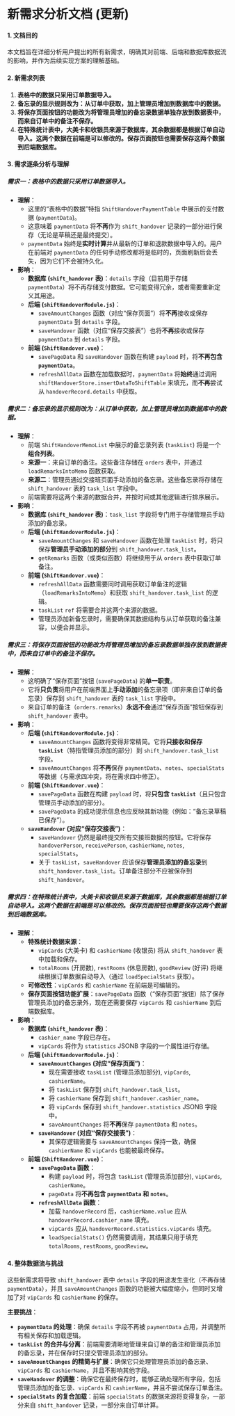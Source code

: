 # 新需求分析文档 (更新)

#### 1. 文档目的

本文档旨在详细分析用户提出的所有新需求，明确其对前端、后端和数据库数据流的影响，并作为后续实现方案的理解基础。

#### 2. 新需求列表

1.  **表格中的数据只采用订单数据导入。**
2.  **备忘录的显示规则改为：从订单中获取，加上管理员增加到数据库中的数据。**
3.  **将保存页面按钮的功能改为将管理员增加的备忘录数据单独存放到数据表中，而来自订单中的备注不保存。**
4.  **在特殊统计表中，大美卡和收银员来源于数据库，其余数据都是根据订单自动导入。这两个数据在前端是可以修改的。保存页面按钮也需要保存这两个数据到后端数据库。**

#### 3. 需求逐条分析与理解

##### 需求一：表格中的数据只采用订单数据导入。

*   **理解**：
    *   这里的“表格中的数据”特指 `ShiftHandoverPaymentTable` 中展示的支付数据 (`paymentData`)。
    *   这意味着 `paymentData` 将**不再**作为 `shift_handover` 记录的一部分进行保存（无论是草稿还是最终提交）。
    *   `paymentData` 始终是**实时计算**并从最新的订单和退款数据中导入的。用户在前端对 `paymentData` 的任何手动修改都将是临时的，页面刷新后会丢失，因为它们不会被持久化。
*   **影响**：
    *   **数据库 (`shift_handover` 表)**：`details` 字段（目前用于存储 `paymentData`）将不再存储支付数据。它可能变得冗余，或者需要重新定义其用途。
    *   **后端 (`shiftHandoverModule.js`)**：
        *   `saveAmountChanges` 函数（对应“保存页面”）将**不再**接收或保存 `paymentData` 到 `details` 字段。
        *   `saveHandover` 函数（对应“保存交接表”）也将**不再**接收或保存 `paymentData` 到 `details` 字段。
    *   **前端 (`ShiftHandover.vue`)**：
        *   `savePageData` 和 `saveHandover` 函数在构建 `payload` 时，将**不再包含 `paymentData`**。
        *   `refreshAllData` 函数在加载数据时，`paymentData` 将**始终**通过调用 `shiftHandoverStore.insertDataToShiftTable` 来填充，而**不再**尝试从 `handoverRecord.details` 中获取。

##### 需求二：备忘录的显示规则改为：从订单中获取，加上管理员增加到数据库中的数据。

*   **理解**：
    *   前端 `ShiftHandoverMemoList` 中展示的备忘录列表 (`taskList`) 将是一个**组合列表**。
    *   **来源一**：来自订单的备注。这些备注存储在 `orders` 表中，并通过 `loadRemarksIntoMemo` 函数获取。
    *   **来源二**：管理员通过交接班页面手动添加的备忘录。这些备忘录将存储在 `shift_handover` 表的 `task_list` 字段中。
    *   前端需要将这两个来源的数据合并，并按时间或其他逻辑进行排序展示。
*   **影响**：
    *   **数据库 (`shift_handover` 表)**：`task_list` 字段将专门用于存储管理员手动添加的备忘录。
    *   **后端 (`shiftHandoverModule.js`)**：
        *   `saveAmountChanges` 和 `saveHandover` 函数在处理 `taskList` 时，将只保存**管理员手动添加的部分**到 `shift_handover.task_list`。
        *   `getRemarks` 函数（或类似函数）将继续用于从 `orders` 表中获取订单备注。
    *   **前端 (`ShiftHandover.vue`)**：
        *   `refreshAllData` 函数需要同时调用获取订单备注的逻辑（`loadRemarksIntoMemo`）和获取 `shift_handover.task_list` 的逻辑。
        *   `taskList` `ref` 将需要合并这两个来源的数据。
        *   管理员添加新备忘录时，需要确保其数据结构与从订单获取的备注兼容，以便合并显示。

##### 需求三：将保存页面按钮的功能改为将管理员增加的备忘录数据单独存放到数据表中，而来自订单中的备注不保存。

*   **理解**：
    *   这明确了“保存页面”按钮 (`savePageData`) 的**单一职责**。
    *   它将**只负责**将用户在前端界面上**手动添加**的备忘录项（即非来自订单的备忘录）保存到 `shift_handover` 表的 `task_list` 字段中。
    *   来自订单的备注（`orders.remarks`）**永远不会**通过“保存页面”按钮保存到 `shift_handover` 表中。
*   **影响**：
    *   **后端 (`shiftHandoverModule.js`)**：
        *   `saveAmountChanges` 函数将变得非常精简。它将**只接收和保存 `taskList`**（特指管理员添加的部分）到 `shift_handover.task_list` 字段。
        *   `saveAmountChanges` 将**不再**保存 `paymentData`、`notes`、`specialStats` 等数据（与需求四冲突，将在需求四中修正）。
    *   **前端 (`ShiftHandover.vue`)**：
        *   `savePageData` 函数在构建 `payload` 时，将**只包含 `taskList`**（且只包含管理员手动添加的部分）。
        *   `savePageData` 的成功提示信息也应反映其新功能（例如：“备忘录草稿已保存”）。
    *   **`saveHandover` (对应“保存交接表”)**：
        *   `saveHandover` 仍然是最终提交所有交接班数据的按钮。它将保存 `handoverPerson`, `receivePerson`, `cashierName`, `notes`, `specialStats`。
        *   关于 `taskList`，`saveHandover` 应该保存**管理员添加的备忘录**到 `shift_handover.task_list`。订单备注部分不应被保存到 `shift_handover`。

##### 需求四：在特殊统计表中，大美卡和收银员来源于数据库，其余数据都是根据订单自动导入。这两个数据在前端是可以修改的。保存页面按钮也需要保存这两个数据到后端数据库。

*   **理解**：
    *   **特殊统计数据来源**：
        *   `vipCards` (大美卡) 和 `cashierName` (收银员) 将从 `shift_handover` 表中加载和保存。
        *   `totalRooms` (开房数), `restRooms` (休息房数), `goodReview` (好评) 将继续根据订单数据自动导入（通过 `loadSpecialStats` 获取）。
    *   **可修改性**：`vipCards` 和 `cashierName` 在前端是可编辑的。
    *   **保存页面按钮功能扩展**：`savePageData` 函数（“保存页面”按钮）除了保存管理员添加的备忘录外，现在还需要保存 `vipCards` 和 `cashierName` 到后端数据库。
*   **影响**：
    *   **数据库 (`shift_handover` 表)**：
        *   `cashier_name` 字段已存在。
        *   `vipCards` 将作为 `statistics` JSONB 字段的一个属性进行存储。
    *   **后端 (`shiftHandoverModule.js`)**：
        *   **`saveAmountChanges` (对应“保存页面”)**：
            *   现在需要接收 `taskList` (管理员添加部分), `vipCards`, `cashierName`。
            *   将 `taskList` 保存到 `shift_handover.task_list`。
            *   将 `cashierName` 保存到 `shift_handover.cashier_name`。
            *   将 `vipCards` 保存到 `shift_handover.statistics` JSONB 字段中。
            *   `saveAmountChanges` 将**不再**保存 `paymentData` 和 `notes`。
        *   **`saveHandover` (对应“保存交接表”)**：
            *   其保存逻辑需要与 `saveAmountChanges` 保持一致，确保 `cashierName` 和 `vipCards` 也能被最终保存。
    *   **前端 (`ShiftHandover.vue`)**：
        *   **`savePageData` 函数**：
            *   构建 `payload` 时，将包含 `taskList` (管理员添加部分), `vipCards`, `cashierName`。
            *   `pageData` 将**不再包含 `paymentData` 和 `notes`**。
        *   **`refreshAllData` 函数**：
            *   加载 `handoverRecord` 后，`cashierName.value` 应从 `handoverRecord.cashier_name` 填充。
            *   `vipCards` 应从 `handoverRecord.statistics.vipCards` 填充。
            *   `loadSpecialStats()` 仍然需要调用，其结果只用于填充 `totalRooms`, `restRooms`, `goodReview`。

#### 4. 整体数据流与挑战

这些新需求将导致 `shift_handover` 表中 `details` 字段的用途发生变化（不再存储 `paymentData`），并且 `saveAmountChanges` 函数的功能被大幅度缩小，但同时又增加了对 `vipCards` 和 `cashierName` 的保存。

**主要挑战**：

*   **`paymentData` 的处理**：确保 `details` 字段不再被 `paymentData` 占用，并调整所有相关保存和加载逻辑。
*   **`taskList` 的合并与分离**：前端需要清晰地管理来自订单的备注和管理员添加的备忘录，并在保存时只提交管理员添加的部分。
*   **`saveAmountChanges` 的精简与扩展**：确保它只处理管理员添加的备忘录、`vipCards` 和 `cashierName`，并且不影响其他字段。
*   **`saveHandover` 的调整**：确保它在最终保存时，能够正确处理所有字段，包括管理员添加的备忘录、`vipCards` 和 `cashierName`，并且不尝试保存订单备注。
*   **`specialStats` 的复合加载**：前端 `specialStats` 的数据来源将变得复杂，一部分来自 `shift_handover` 记录，一部分来自订单计算。